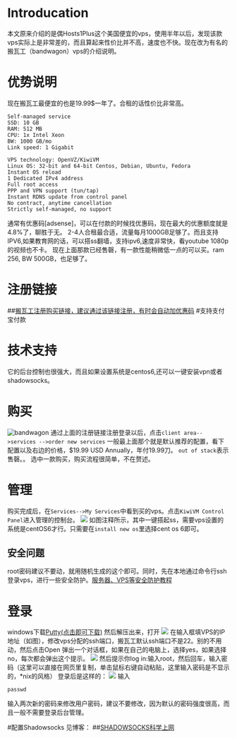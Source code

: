 # Introducation 
本文原来介绍的是偶Hosts1Plus这个美国便宜的vps，使用半年以后，发现该款vps实际上是非常差的，而且算起来性价比并不高，速度也不快。现在改为有名的搬瓦工（bandwagon）vps的介绍说明。

# 优势说明
现在搬瓦工最便宜的也是19.99$一年了。合租的话性价比非常高。
```
Self-managed service
SSD: 10 GB
RAM: 512 MB
CPU: 1x Intel Xeon
BW: 1000 GB/mo
Link speed: 1 Gigabit

VPS technology: OpenVZ/KiwiVM
Linux OS: 32-bit and 64-bit Centos, Debian, Ubuntu, Fedora
Instant OS reload
1 Dedicated IPv4 address
Full root access
PPP and VPN support (tun/tap)
Instant RDNS update from control panel
No contract, anytime cancellation
Strictly self-managed, no support
```
通常有优惠码[adsense]，可以在付款的时候找优惠码，现在最大的优惠额度就是4.8%了，聊胜于无。
2-4人合租最合适，流量每月1000GB足够了。而且支持IPV6,如果教育网的话，可以搭ss翻墙，支持ipv6,速度非常快，看youtube 1080p的视频也不卡。
现在上面那款已经售磬，有一款性能稍微低一点的可以买。ram 256, BW 500GB，也足够了。
# 注册链接
##[搬瓦工注册购买链接，建议通过该链接注册，有时会自动加优惠码](https://bandwagonhost.com/aff.php?aff=4005)
#支持支付宝付款
# 技术支持
它的后台控制也很强大，而且如果设置系统是centos6,还可以一键安装vpn或者shadowsocks。

# 购买
![bandwagon][13]
通过上面的注册链接注册登录以后，点击`client area-->services -->order new services` 一般最上面那个就是默认推荐的配置，看下配置以及右边的价格，$19.99 USD Annually，年付19.99刀。
`out of stack`表示售磬。。
选中一款购买，购买流程很简单，不在赘述。
# 管理
购买完成后，在`Services-->My Services`中看到买的vps。点击`KiwiVM Control Panel`进入管理的控制台。
![](http://www.findspace.name/wp-content/uploads/2016/07/bandwagon_control_panel.png)
如图注释所示，其中一键搭起ss，需要vps设置的系统是centOS6才行。只需要在`install new os`里选择cent os 6即可。
## 安全问题
root密码建议不要动，就用随机生成的这个即可。同时，先在本地通过命令行ssh登录vps，进行一些安全防护。[服务器、VPS等安全防护教程](http://www.findspace.name/easycoding/1714)

# 登录
windows下载[Putty(点击即可下载)][8]
然后解压出来，打开
![][9]
在输入框填VPS的IP地址（如图），修改vps分配的ssh端口，搬瓦工默认ssh端口不是22。别的不用动，然后点击Open
弹出一个对话框，如果在自己的电脑上，选择yes，如果选择no，每次都会弹出这个提示。
![][10]
然后提示你log in:输入root，然后回车，输入密码（这里可以直接在网页里复制，单击鼠标右键自动粘贴，这里输入密码是不显示的，\*nix的风格）
登录后是这样的：
![][11]
输入
```
passwd
```
输入两次新的密码来修改用户密码，建议不要修改，因为默认的密码强度很高，而且一般不需要登录后台管理。

#配置Shadowsocks
见博客：
##[SHADOWSOCKS科学上网][12]

[8]: http://www.findspace.name/wp-content/uploads/2015/07/putty.zip
[9]: http://www.findspace.name/wp-content/uploads/2015/07/putty.png
[10]: http://www.findspace.name/wp-content/uploads/2015/07/puttynotify.png
[11]: http://www.findspace.name/wp-content/uploads/2015/07/puttylog.jpg
[12]: http://www.findspace.name/res/956 
[13]: http://www.findspace.name/wp-content/uploads/2016/03/bandwagon.jpg